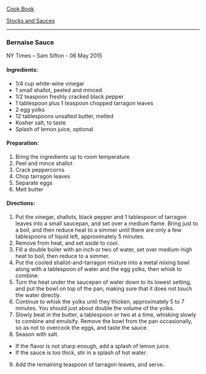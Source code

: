 [Cook Book](https://github.com/vmsmith/CookBook/blob/master/README.md)  

[Stocks and Sauces](https://github.com/vmsmith/CookBook/blob/master/stocks_and_sauces.md)  

-----  

### Bernaise Sauce   
NY Times – Sam Sifton - 06 May 2015

#### Ingredients:

* 1/4 cup white-wine vinegar 
* 1 small shallot, peeled and minced 
* 1/2 teaspoon freshly cracked black pepper 
* 1 tablespoon plus 1 teaspoon chopped tarragon leaves 
* 2 egg yolks 
* 12 tablespoons unsalted butter, melted 
* Kosher salt, to taste 
* Splash of lemon juice, optional 

#### Preparation:

1. Bring the ingredients up to room temperature  
2. Peel and mince shallot  
3. Crack peppercorns  
4. Chop tarragon leaves  
5. Separate eggs  
6. Melt butter  

#### Directions:

1. Put the vinegar, shallots, black pepper and 1 tablespoon of tarragon leaves into a small saucepan, and set over a medium flame. Bring just to a boil, and then reduce heat to a simmer until there are only a few tablespoons of liquid left, approximately 5 minutes.   
2. Remove from heat, and set aside to cool.  
3. Fill a double boiler with an inch or two of water, set over medium-high heat to boil, then reduce to a simmer.  
4. Put the cooled shallot-and-tarragon mixture into a metal mixing bowl along with a tablespoon of water and the egg yolks, then whisk to combine.  
5. Turn the heat under the saucepan of water down to its lowest setting, and put the bowl on top of the pan, making sure that it does not touch the water directly.   
6. Continue to whisk the yolks until they thicken, approximately 5 to 7 minutes. You should just about double the volume of the yolks.  
7. Slowly beat in the butter, a tablespoon or two at a time, whisking slowly to combine and emulsify. Remove the bowl from the pan occasionally, so as not to overcook the eggs, and taste the sauce.   
8. Season with salt.  
* If the flavor is not sharp enough, add a splash of lemon juice. 
* If the sauce is too thick, stir in a splash of hot water.  
9. Add the remaining teaspoon of tarragon leaves, and serve.



